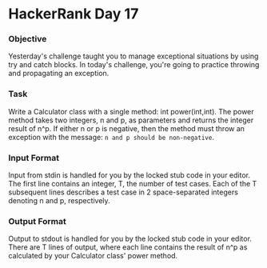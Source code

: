 # HackerRank Day 17

### Objective

Yesterday's challenge taught you to manage exceptional situations by using 
try and catch blocks. In today's challenge, you're going to practice throwing 
and propagating an exception.

### Task

Write a Calculator class with a single method: int power(int,int). The 
power method takes two integers, n and p, as parameters and returns the 
integer result of n^p. If either n or p is negative, then the method must 
throw an exception with the message: `n and p should be non-negative`.

### Input Format

Input from stdin is handled for you by the locked stub code in your editor. 
The first line contains an integer, T, the number of test cases. Each 
of the T subsequent lines describes a test case in 2 space-separated 
integers denoting n and p, respectively.

### Output Format

Output to stdout is handled for you by the locked stub code in your 
editor. There are T lines of output, where each line contains the result 
of n^p as calculated by your Calculator class' power method.